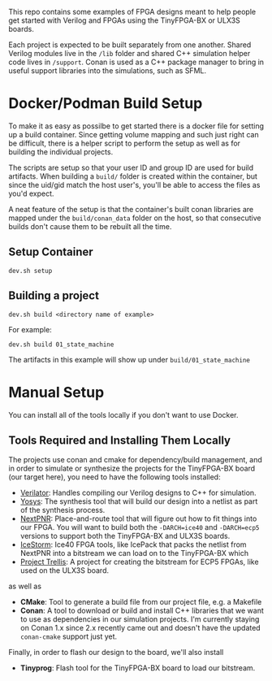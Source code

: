 This repo contains some examples of FPGA designs meant to help people get started with Verilog and FPGAs using the TinyFPGA-BX or ULX3S boards.

Each project is expected to be built separately from one another.  Shared Verilog modules live in the `/lib` folder and shared C++ simulation helper code lives in `/support`.  Conan is used as a C++ package manager to bring in useful support libraries into the simulations, such as SFML.

# Docker/Podman Build Setup

To make it as easy as possilbe to get started there is a docker file for setting up a build container.  Since getting volume mapping and such just right can be difficult, there is a helper script to perform the setup as well as for building the individual projects.

The scripts are setup so that your user ID and group ID are used for build artifacts.  When building a `build/` folder is created within the container, but since the uid/gid match the host user's, you'll be able to access the files as you'd expect.

A neat feature of the setup is that the container's built conan libraries are mapped under the `build/conan_data` folder on the host, so that consecutive builds don't cause them to be rebuilt all the time.

## Setup Container

```
dev.sh setup
```

## Building a project

```
dev.sh build <directory name of example>
```

For example: 
```
dev.sh build 01_state_machine
```

The artifacts in this example will show up under `build/01_state_machine`

# Manual Setup

You can install all of the tools locally if you don't want to use Docker.


## Tools Required and Installing Them Locally

The projects use conan and cmake for dependency/build management, and in order to simulate or synthesize the projects for the TinyFPGA-BX board (our target here), you need to have the following tools installed:

- [Verilator](https://git.veripool.org/git/verilator): Handles compiling our Verilog designs to C++ for simulation.
- [Yosys](https://github.com/cliffordwolf/yosys): The synthesis tool that will build our design into a netlist as part of the synthesis process.
- [NextPNR](https://github.com/YosysHQ/nextpnr): Place-and-route tool that will figure out how to fit things into our FPGA.  You will want to build both the `-DARCH=ice40` and `-DARCH=ecp5` versions to support both the TinyFPGA-BX and ULX3S boards.
- [IceStorm](https://github.com/cliffordwolf/icestorm): Ice40 FPGA tools, like IcePack that packs the netlist from NextPNR into a bitstream we can load on to the TinyFPGA-BX which 
- [Project Trellis](https://github.com/YosysHQ/prjtrellis): A project for creating the bitstream for ECP5 FPGAs, like used on the ULX3S board.

as well as 

- **CMake**: Tool to generate a build file from our project file, e.g. a Makefile
- **Conan**: A tool to download or build and install C++ libraries that we want to use as dependencies in our simulation projects.  I'm currently staying on Conan 1.x since 2.x recently came out and doesn't have the updated `conan-cmake` support just yet.

Finally, in order to flash our design to the board, we'll also install

- **Tinyprog**: Flash tool for the TinyFPGA-BX board to load our bitstream.

